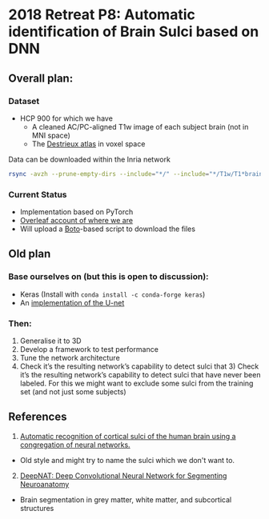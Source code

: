 # 2018 Retreat P8: Automatic identification of Brain Sulci based on DNN


## Overall plan:

### Dataset
* HCP 900 for which we have
  * A cleaned AC/PC-aligned T1w image of each subject brain (not in MNI space)
  * The [Destrieux atlas](https://www.ncbi.nlm.nih.gov/pmc/articles/PMC2937159/) in voxel space

Data can be downloaded within the Inria network 
```bash
rsync -avzh --prune-empty-dirs --include="*/" --include="*/T1w/T1*brain.nii.gz" --include="*/T1w/*a2009*.nii.gz" --exclude="*" -e ssh dragostore:/data/data/HCP900/* .
```


### Current Status
* Implementation based on PyTorch
* [Overleaf account of where we are](https://v1.overleaf.com/21500988bsgxdrgdjwnc)
* Will upload a [Boto](http://boto.cloudhackers.com/en/latest/)-based script to download the files

## Old plan

### Base ourselves on (but this is open to discussion):
*  Keras (Install with `conda install -c conda-forge keras`)
*  An [implementation of the U-net](https://github.com/jocicmarko/ultrasound-nerve-segmentation.git)

### Then:
1. Generalise it to 3D
2. Develop a framework to test performance
3. Tune the network architecture
4. Check it’s the resulting network’s capability to detect sulci that 3) Check it’s the resulting network’s capability to detect sulci that have never been labeled. For this we might want to exclude some sulci from the training set (and not just some subjects)


## References
1. [Automatic recognition of cortical sulci of the human brain using a congregation of neural networks.](https://www.ncbi.nlm.nih.gov/pubmed/12044997)
  * Old style and might try to name the sulci which we don't want to.
2. [DeepNAT: Deep Convolutional Neural Network for Segmenting Neuroanatomy
](https://arxiv.org/pdf/1702.08192.pdf)
  * Brain segmentation in grey matter, white matter, and subcortical structures